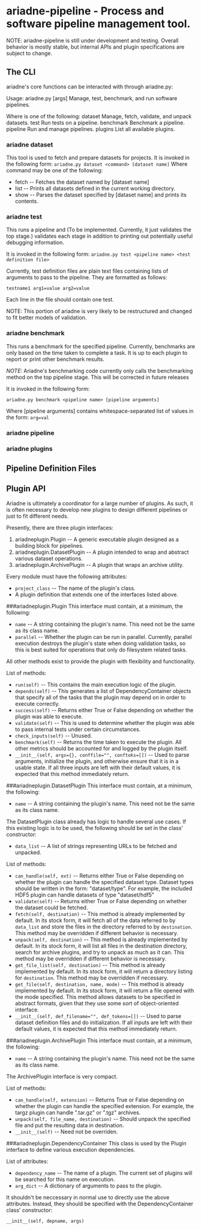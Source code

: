 # ariadne-pipeline - Process and software pipeline management tool.

NOTE: ariadne-pipeline is still under development and testing. Overall behavior is mostly stable, but internal APIs and plugin specifications are subject to change.

## The CLI
ariadne's core functions can be interacted with through ariadne.py:

Usage: ariadne.py <command> [args]
Manage, test, benchmark, and run software pipelines.

Where <command> is one of the following:
	dataset  	Manage, fetch, validate, and unpack datasets.
	test     	Run tests on a pipeline.
	benchmark	Benchmark a pipeline.
	pipeline 	Run and manage pipelines.
	plugins  	List all available plugins.

### ariadne dataset
This tool is used to fetch and prepare datasets for projects.
It is invoked in the following form:
`ariadne.py dataset <command> [dataset name]`
Where command may be one of the following:

* fetch -- Fetches the dataset named by [dataset name]
* list -- Prints all datasets defined in the current working directory.
* show -- Parses the dataset specified by [dataset name] and prints its contents.

### ariadne test
This runs a pipeline and (To be implemented. Currently, it just validates the top stage.) validates each stage in addition to printing out potentially useful debugging information.

It is invoked in the following form:
`ariadne.py test <pipeline name> <test definition file>`

Currently, test definition files are plain text files containing lists of arguments to pass to the pipeline. They are formatted as follows:

`testname1 arg1=value arg2=value`

Each line in the file should contain one test.

NOTE: This portion of ariadne is very likely to be restructured and changed to fit better models of validation.

### ariadne benchmark
This runs a benchmark for the specified pipeline. Currently, benchmarks are only based on the time taken to complete a task. It is up to each plugin to report or print other benchmark results.

*NOTE:* Ariadne's benchmarking code currently only calls the benchmarking method on the top pipeline stage. This will be corrected in future releases

It is invoked in the following form:

`ariadne.py benchmark <pipeline name> [pipeline arguments]`

Where [pipeline arguments] contains whitespace-separated list of values in the form:
`arg=val`

### ariadne pipeline
### ariadne plugins

## Pipeline Definition Files
## Plugin API

Ariadne is ultimately a coordinator for a large number of plugins. As such, it is often necessary to develop new plugins to design different pipelines or just to fit different needs. 

Presently, there are three plugin interfaces:
1. ariadneplugin.Plugin -- A generic executable plugin designed as a building block for pipelines.
2. ariadneplugin.DatasetPlugin -- A plugin intended to wrap and abstract various dataset operations.
3. ariadneplugin.ArchivePlugin -- A plugin that wraps an archive utility.

Every module must have the following attributes:
* `project_class` -- The name of the plugin's class.
* A plugin definition that extends one of the interfaces listed above.

###ariadneplugin.Plugin
This interface must contain, at a minimum, the following:

* `name` -- A string containing the plugin's name. This need not be the same as its class name.
* `parallel` -- Whether the plugin can be run in parallel. Currently, parallel execution destroys the plugin's state when doing validation tasks, so this is best suited for operations that only do filesystem related tasks.

All other methods exist to provide the plugin with flexibility and functionality.

List of methods:

* `run(self)` -- This contains the main execution logic of the plugin.
* `depends(self)` -- This generates a list of DependencyContainer objects that specify all of the tasks that the plugin may depend on in order to execute correctly.
* `success(self)` -- Returns either True or False depending on whether the plugin was able to execute.
* `validate(self)` -- This is used to determine whether the plugin was able to pass internal tests under certain circumstances.
* `check_inputs(self)` -- Unused.
* `benchmark(self)` -- Returns the time taken to execute the plugin. All other metrics should be accounted for and logged by the plugin itself. 
* `__init__(self, args={}, conffile="", conftoks=[])` -- Used to parse arguments, initialize the plugin, and otherwise ensure that it is in a usable state. If all three inputs are left with their default values, it is expected that this method immediately return. 


###ariadneplugin.DatasetPlugin
This interface must contain, at a minimum, the following:

* `name` -- A string containing the plugin's name. This need not be the same as its class name.

The DatasetPlugin class already has logic to handle several use cases. If this existing logic is to be used, the following should be set in the class' constructor:

* `data_list` -- A list of strings representing URLs to be fetched and unpacked.

List of methods:

* `can_handle(self, ext)` -- Returns either True or False depending on whether the plugin can handle the specified dataset type. Dataset types should be written in the form: "dataset/type". For example, the included HDF5 plugin can handle datasets of type "dataset/hdf5"
* `validate(self)` -- Returns either True or False depending on whether the dataset could be fetched.
* `fetch(self, destination)` -- This method is already implemented by default. In its stock form, it will fetch all of the data referred to by `data_list` and store the files in the directory referred to by `destination`. This method may be overridden if different behavior is necessary.
* `unpack(self, destination)` -- This method is already implemented by default. In its stock form, it will list all files in the destination directory, search for archive plugins, and try to unpack as much as it can. This method may be overridden if different behavior is necessary.
* `get_file_list(self, destination)` -- This method is already implemented by default. In its stock form, it will return a directory listing for `destination`. This method may be overridden if necessary.
* `get_file(self, destination, name, mode)` -- This method is already implemented by default. In its stock form, it will return a file opened with the mode specified. This method allows datasets to be specified in abstract formats, given that they use some sort of object-oriented interface.
* `__init__(self, def_filename="", def_tokens=[])` -- Used to parse dataset definition files and do initialization. If all inputs are left with their default values, it is expected that this method immediately return.


###ariadneplugin.ArchivePlugin
This interface must contain, at a minimum, the following:

* `name` -- A string containing the plugin's name. This need not be the same as its class name.

The ArchivePlugin interface is very compact. 

List of methods:
* `can_handle(self, extension)` -- Returns True or False depending on whether the plugin can handle the specified extension. For example, the targz plugin can handle ".tar.gz" or ".tgz" archives.
* `unpack(self, file_name, destination)` -- Should unpack the specified file and put the resulting data in destination.
* `__init__(self)` -- Need not be overriden.


###ariadneplugin.DependencyContainer
This class is used by the Plugin interface to define various execution dependencies.

List of attributes:
* `dependency_name` -- The name of a plugin. The current set of plugins will be searched for this name on execution.
* `arg_dict` -- A dictionary of arguments to pass to the plugin.

It shouldn't be neccessary in normal use to directly use the above attributes. Instead, they should be specified with the DependencyContainer class' constructor:

`__init__(self, depname, args)`

